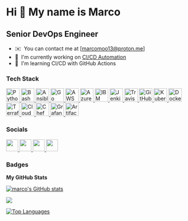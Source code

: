 Hi 👋 My name is Marco
===============================

Senior DevOps Engineer
-------------

* ✉️  You can contact me at [marcomoo13@proton.me]
* 🚀  I'm currently working on [CI/CD Automation](https://github.com/marco13-moo/cron-actions)
* 🧠  I'm learning CI/CD with GitHub Actions

### Tech Stack


<p align="left">
  <!-- Automation -->
  <a href="https://www.python.org/" target="_blank" rel="noreferrer">
    <img src="https://raw.githubusercontent.com/danielcranney/readme-generator/main/public/icons/skills/python-colored.svg" width="36" height="36" alt="Python" />
  </a>
  <a href="https://www.gnu.org/software/bash/" target="_blank" rel="noreferrer">
    <img src="https://raw.githubusercontent.com/danielcranney/readme-generator/main/public/icons/skills/bash-colored.svg" width="36" height="36" alt="Bash" />
  </a>
  <a href="https://www.ansible.com/" target="_blank" rel="noreferrer">
    <img src="https://raw.githubusercontent.com/danielcranney/readme-generator/main/public/icons/skills/ansible-colored.svg" width="36" height="36" alt="Ansible" />
  </a>
  <a href="https://golang.org/" target="_blank" rel="noreferrer">
    <img src="https://raw.githubusercontent.com/danielcranney/readme-generator/main/public/icons/skills/go-colored.svg" width="36" height="36" alt="Go" />
  </a>

  <!-- Cloud -->
  <a href="https://aws.amazon.com/" target="_blank" rel="noreferrer">
    <img src="https://raw.githubusercontent.com/danielcranney/readme-generator/main/public/icons/skills/aws-colored.svg" width="36" height="36" alt="AWS" />
  </a>
  <a href="https://azure.microsoft.com/" target="_blank" rel="noreferrer">
    <img src="https://raw.githubusercontent.com/danielcranney/readme-generator/main/public/icons/skills/azure-colored.svg" width="36" height="36" alt="Azure" />
  </a>
  <a href="https://www.ibm.com/cloud" target="_blank" rel="noreferrer">
    <!-- No IBM Cloud icon in repo, so you can use a fallback image or custom icon -->
    <img src="https://upload.wikimedia.org/wikipedia/commons/5/51/IBM_logo.svg" width="36" height="36" alt="IBM Cloud" />
  </a>

  <!-- CI/CD -->
  <a href="https://www.jenkins.io/" target="_blank" rel="noreferrer">
    <img src="https://raw.githubusercontent.com/danielcranney/readme-generator/main/public/icons/skills/jenkins-colored.svg" width="36" height="36" alt="Jenkins" />
  </a>
  <a href="https://travis-ci.org/" target="_blank" rel="noreferrer">
    <img src="https://raw.githubusercontent.com/danielcranney/readme-generator/main/public/icons/skills/travisci-colored.svg" width="36" height="36" alt="Travis CI" />
  </a>
  <a href="https://github.com/features/actions" target="_blank" rel="noreferrer">
    <img src="https://raw.githubusercontent.com/danielcranney/readme-generator/main/public/icons/skills/githubactions-colored.svg" width="36" height="36" alt="GitHub Actions" />
  </a>

  <!-- Containerization -->
  <a href="https://kubernetes.io/" target="_blank" rel="noreferrer">
    <img src="https://raw.githubusercontent.com/danielcranney/readme-generator/main/public/icons/skills/kubernetes-colored.svg" width="36" height="36" alt="Kubernetes" />
  </a>
  <a href="https://www.docker.com/" target="_blank" rel="noreferrer">
    <img src="https://raw.githubusercontent.com/danielcranney/readme-generator/main/public/icons/skills/docker-colored.svg" width="36" height="36" alt="Docker" />
  </a>
  <!-- RHOV (Red Hat Open Virtualization) does not have a public icon in this repo -->

  <!-- IaC -->
  <a href="https://www.terraform.io/" target="_blank" rel="noreferrer">
    <img src="https://raw.githubusercontent.com/danielcranney/readme-generator/main/public/icons/skills/terraform-colored.svg" width="36" height="36" alt="Terraform" />
  </a>
  <a href="https://aws.amazon.com/cloudformation/" target="_blank" rel="noreferrer">
    <!-- No CloudFormation icon, so using AWS icon again if needed -->
    <img src="https://raw.githubusercontent.com/danielcranney/readme-generator/main/public/icons/skills/aws-colored.svg" width="36" height="36" alt="CloudFormation" />
  </a>
  <a href="https://www.chef.io/" target="_blank" rel="noreferrer">
    <img src="https://raw.githubusercontent.com/danielcranney/readme-generator/main/public/icons/skills/chef-colored.svg" width="36" height="36" alt="Chef" />
  </a>

  <!-- Monitoring -->
  <a href="https://grafana.com/" target="_blank" rel="noreferrer">
    <img src="https://raw.githubusercontent.com/danielcranney/readme-generator/main/public/icons/skills/grafana-colored.svg" width="36" height="36" alt="Grafana" />
  </a>
  <!-- No icons in this repo for Nagios and Splunk; consider adding custom SVGs -->

  <!-- Networking -->
  <!-- VPCs, Firewalls, IAM are concepts — you may want to group them under AWS or use badges -->

  <!-- Package Management -->
  <a href="https://jfrog.com/artifactory/" target="_blank" rel="noreferrer">
    <!-- No Artifactory icon in this repo; using a fallback -->
    <img src="https://upload.wikimedia.org/wikipedia/commons/5/5f/JFrog_logo.svg" width="36" height="36" alt="Artifactory" />
  </a>
</p>



### Socials

<p align="left">
  <a href="https://github.com/marco13-moo/marco13-moo.github.io" target="_blank" rel="noreferrer">
    <picture>
      <source media="(prefers-color-scheme: dark)" srcset="https://raw.githubusercontent.com/danielcranney/readme-generator/main/public/icons/socials/github-dark.svg" />
      <img src="https://raw.githubusercontent.com/danielcranney/readme-generator/main/public/icons/socials/github-dark.svg" width="32" height="32" />
    </picture>
  </a>
  <a href="https://hashnode.com/@marcomoo13" target="_blank" rel="noreferrer">
    <picture>
      <source media="(prefers-color-scheme: light)" srcset="https://raw.githubusercontent.com/danielcranney/readme-generator/main/public/icons/socials/hashnode.svg" />
      <img src="https://raw.githubusercontent.com/danielcranney/readme-generator/main/public/icons/socials/hashnode.svg" width="32" height="32" />
    </picture>
  </a>
  <a href="https://stackoverflow.com/users/31222266/marco-moo" target="_blank" rel="noreferrer">
    <picture>
      <source media="(prefers-color-scheme: light)" srcset="https://raw.githubusercontent.com/danielcranney/readme-generator/main/public/icons/socials/stackoverflow.svg" />
      <img src="https://raw.githubusercontent.com/danielcranney/readme-generator/main/public/icons/socials/stackoverflow.svg" width="32" height="32" />
    </picture>
  </a>
  <a href="https://twitter.com/DMarco1600" target="_blank" rel="noreferrer">
    <picture>
      <source media="(prefers-color-scheme: dark)" srcset="https://raw.githubusercontent.com/danielcranney/readme-generator/main/public/icons/socials/twitter-dark.svg" />
      <img src="https://raw.githubusercontent.com/danielcranney/readme-generator/main/public/icons/socials/twitter-dark.svg" width="32" height="32" />
    </picture>
  </a>
</p>


### Badges

<b>My GitHub Stats</b>

<a href="https://github.com/marco13-moo"><img src="https://github-readme-stats.vercel.app/api?username=marco13-moo&show_icons=true&hide=&count_private=true&title_color=0891b2&text_color=ffffff&icon_color=0891b2&bg_color=1c1917&hide_border=true&show_icons=true" alt="marco's GitHub stats" /></a>

<a href="https://github.com/marco13-moo">
  <img src="https://streak-stats.demolab.com/?user=marco13-moo&stroke=ffffff&background=1c1917&ring=0891b2&fire=0891b2&currStreakNum=ffffff&currStreakLabel=0891b2&sideNums=ffffff&sideLabels=ffffff&dates=ffffff&hide_border=true" />
</a>

<a href="https://github.com/marco13-moo" align="left"><img src="https://github-readme-stats.vercel.app/api/top-langs/?username=marco13-moo&langs_count=10&title_color=0891b2&text_color=ffffff&icon_color=0891b2&bg_color=1c1917&hide_border=true&locale=en&custom_title=Top%20%Languages" alt="Top Languages" /></a>

